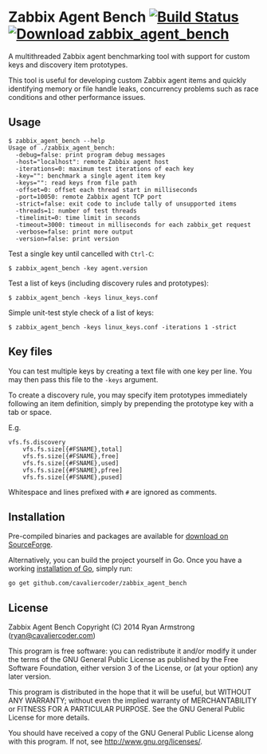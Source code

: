 # Zabbix Agent Bench [![Build Status](https://travis-ci.org/cavaliercoder/zabbix_agent_bench.svg?branch=master)](https://travis-ci.org/cavaliercoder/zabbix_agent_bench) [![Download zabbix_agent_bench](https://img.shields.io/sourceforge/dm/zabbixagentbench.svg)](https://sourceforge.net/projects/zabbixagentbench/files/latest/download)

A multithreaded Zabbix agent benchmarking tool with support for custom keys and
discovery item prototypes.

This tool is useful for developing custom Zabbix agent items and quickly
identifying memory or file handle leaks, concurrency problems such as race
conditions and other performance issues.

## Usage

    $ zabbix_agent_bench --help
    Usage of ./zabbix_agent_bench:
      -debug=false: print program debug messages
      -host="localhost": remote Zabbix agent host
      -iterations=0: maximum test iterations of each key
      -key="": benchmark a single agent item key
      -keys="": read keys from file path
      -offset=0: offset each thread start in milliseconds
      -port=10050: remote Zabbix agent TCP port
      -strict=false: exit code to include tally of unsupported items
      -threads=1: number of test threads
      -timelimit=0: time limit in seconds
      -timeout=3000: timeout in milliseconds for each zabbix_get request
      -verbose=false: print more output
      -version=false: print version

Test a single key until cancelled with `Ctrl-C`:

    $ zabbix_agent_bench -key agent.version

Test a list of keys (including discovery rules and prototypes):

    $ zabbix_agent_bench -keys linux_keys.conf

Simple unit-test style check of a list of keys:

    $ zabbix_agent_bench -keys linux_keys.conf -iterations 1 -strict


## Key files

You can test multiple keys by creating a text file with one key per line. You
may then pass this file to the `-keys` argument.

To create a discovery rule, you may specify item prototypes immediately
following an item definition, simply by prepending the prototype key with a tab
or space.

E.g.

    vfs.fs.discovery
        vfs.fs.size[{#FSNAME},total]
        vfs.fs.size[{#FSNAME},free]
        vfs.fs.size[{#FSNAME},used]
        vfs.fs.size[{#FSNAME},pfree]
        vfs.fs.size[{#FSNAME},pused]

Whitespace and lines prefixed with `#` are ignored as comments.


## Installation

Pre-compiled binaries and packages are available for
[download on SourceForge](https://sourceforge.net/projects/zabbixagentbench/files/).

Alternatively, you can build the project yourself in Go. Once you have a
working [installation of Go](https://golang.org/doc/install), simply run:

    go get github.com/cavaliercoder/zabbix_agent_bench


## License

Zabbix Agent Bench Copyright (C) 2014 Ryan Armstrong (ryan@cavaliercoder.com)

This program is free software: you can redistribute it and/or modify it under
the terms of the GNU General Public License as published by the Free Software
Foundation, either version 3 of the License, or (at your option) any later
version.

This program is distributed in the hope that it will be useful, but WITHOUT ANY
WARRANTY; without even the implied warranty of MERCHANTABILITY or FITNESS FOR A
PARTICULAR PURPOSE. See the GNU General Public License for more details.

You should have received a copy of the GNU General Public License along with
this program. If not, see http://www.gnu.org/licenses/.
